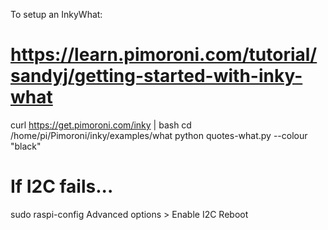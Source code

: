 To setup an InkyWhat:

# https://learn.pimoroni.com/tutorial/sandyj/getting-started-with-inky-what
curl https://get.pimoroni.com/inky | bash
cd /home/pi/Pimoroni/inky/examples/what
python quotes-what.py --colour "black"

# If I2C fails...
sudo raspi-config
Advanced options > Enable I2C
Reboot


